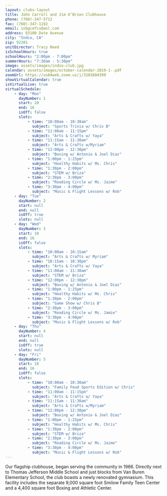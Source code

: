 ```yaml
---
layout: clubs-layout
title: John Carroll and Jim O’Brien Clubhouse
phone: (760)-347-5712
fax: (760)-347-1192
email: inbgcofcv@aol.com
address: 83100 Date Avenue
city: "Indio, CA"
zip: 92201
unitDirector: Tracy Reed
isSchoolHours: true
schoolHours: "2:00pm - 7:00pm"
summerHours: "7:30am - 5:30pm"
image: assets/images/indio-club.jpg
calendar: assets/images/october-calendar-2019-1-.pdf
zoomUrl: https://us04web.zoom.us/j/3103684399
showVirtualCalendar: true
isVirtualLive: true
virtualSchedule:
    - day: "Mon"
      dayNumber: 1
      start: 10
      end: 16
      isOff: false
      slots:
          - time: "10:00am - 10:30am"
            subject: "Sports Trivia w/ Chris B"
          - time: "11:00am - 11:15pm"
            subject: "Arts & Crafts w/ Yaya"
          - time: "11:15am - 11:30am"
            subject: "Arts & Crafts w/Myriam"
          - time: "12:00pm - 12:30pm"
            subject: "Boxing w/ Antonio & Joel Diaz"
          - time: "1:00pm - 1:25pm"
            subject: "Healthy Habits w/ Ms. Chris"
          - time: "1:30pm - 2:00pm"
            subject: "STEM w/ Briza"
          - time: "2:30pm - 3:00pm"
            subject: "Reading Circle w/ Ms. Jaime"
          - time: "3:30pm - 4:00pm"
            subject: "Music & Flight Lessons w/ Rob"
    - day: "Tue"
      dayNumber: 2
      start: null
      end: null
      isOff: true
      slots: null
    - day: "Wed"
      dayNumber: 3
      start: 10
      end: 16
      isOff: false
      slots:
          - time: "10:00am - 10:15am"
            subject: "Arts & Crafts w/ Myriam"
          - time: "10:15am - 10:30pm"
            subject: "Arts & Crafts w/ Yaya"
          - time: "11:00am - 11:30am"
            subject: "STEM w/ Briza"
          - time: "12:00pm - 12:30pm"
            subject: "Boxing w/ Antonio & Joel Diaz"
          - time: "1:00pm - 1:25pm"
            subject: "Healthy Habits w/ Ms. Chris"
          - time: "1:30pm - 2:00pm"
            subject: "Game Show w/ Chris B"
          - time: "2:30pm - 3:00pm"
            subject: "Reading Circle w/ Ms. Jamie"
          - time: "3:30pm - 4:00pm"
            subject: "Music & Flight Lessons w/ Rob"
    - day: "Thu"
      dayNumber: 4
      start: null
      end: null
      isOff: true
      slots: null
    - day: "Fri"
      dayNumber: 5
      start: 10
      end: 16
      isOff: false
      slots:
          - time: "10:00am - 10:30am"
            subject: "Family Feud Sports Edition w/ Chris"
          - time: "11:00am - 11:15pm"
            subject: "Arts & Crafts w/ Yaya"
          - time: "11:15am - 11:30am"
            subject: "Arts & Crafts w/Myriam"
          - time: "12:00pm - 12:30pm"
            subject: "Boxing w/ Antonio & Joel Diaz"
          - time: "1:00pm - 1:25pm"
            subject: "Healthy Habits w/ Ms. Chris"
          - time: "1:30pm - 2:00pm"
            subject: "STEM w/ Briza"
          - time: "2:30pm - 3:00pm"
            subject: "Reading Circle w/ Ms. Jaime"
          - time: "3:30pm - 4:00pm"
            subject: "Music & Flight Lessons w/ Rob"
---
```


Our flagship clubhouse, began serving the community in 1966. Directly next to Thomas Jefferson Middle School and just blocks from Van Buren Elementary School, the club boasts a newly renovated gymnasium. This facility includes the separate 9,000 square foot Smilow Family Teen Center and a 4,400 square foot Boxing and Athletic Center.
